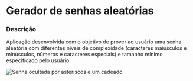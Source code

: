 # Gerador de senhas aleatórias 

### Descrição
Aplicação desenvolvida com o objetivo de prover ao usuário uma senha aleatória com diferentes níveis de complexidade (caracteres maiúsculos e minúsculos, números e caracteres especiais) e tamanho mínimo especificado pelo usuário

![Senha ocultada por asteriscos e um cadeado](https://www.webwise.ie/wp-content/uploads/2016/01/Passwords-1024x512.png)